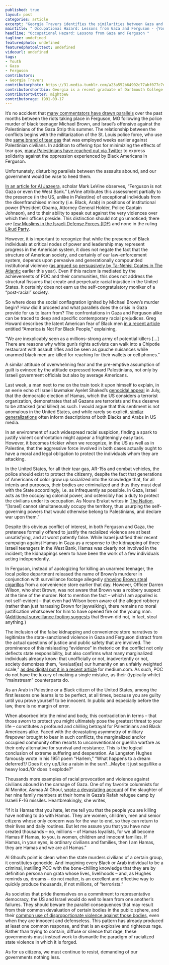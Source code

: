 ```yaml
---
published: true
layout: post
categories: article
excerpt: "Georgia Travers identifies the similarities between Gaza and Ferguson"
maintitle: " Occupational Hazard: Lessons from Gaza and Ferguson - {Young}ist"
headline: "Occupational Hazard: Lessons from Gaza and Ferguson "
tagline: undefined
featuredphoto: undefined
featuredphotoalttext: undefined
videourl: undefined
tags: 
- Youth
- Gaza
- Ferguson
contributors:
- Georgia Travers
contributorphoto: https://31.media.tumblr.com/a23a552b64902c77abf077c7d6f1b238/tumblr_inline_nccgrcUNPy1spjhtc.jpg
contributorshortbio: Georgia is a recent graduate of Dartmouth College interested in entrepreneurship, civil rights, fashion and religion.
contributortwitter: mightbeG
contributorage: 1991-09-17
---
```

It’s no accident that [many commentators have drawn parallels](http://www.google.com/url?q=http%3A%2F%2Fwww.jadaliyya.com%2Fpages%2Findex%2F18935%2Flinking-violence-in-solidarity_ferguson-gaza-and-t&sa=D&sntz=1&usg=AFQjCNHwNyRq4zKkbdbN80E51N0rjkz6og) over the past months between the riots taking place in Ferguson, MO following the police murder of black teenager Michael Brown, and Israel’s offensive against the Palestinians of the Gaza Strip this summer. The relationship between the conflicts begins with the militarization of the St. Louis police force, who use the [same brand of tear gas](http://mondoweiss.net/2014/08/ferguson-companies-supplying.html) that was employed weeks earlier against Palestinian civilians. In addition to offering tips for minimizing the effects of tear gas, [many Palestinians have reached out via Twitter](http://www.yesmagazine.org/peace-justice/palestinians-and-ferguson-protesters-link-arms-via-social-media) to express solidarity against the oppression experienced by Black Americans in Ferguson. 

Unfortunately, disturbing parallels between the assaults abound, and our government would be wise to heed them.
 
[In an article for Al Jazeera](http://america.aljazeera.com/opinions/2014/8/ferguson-police-violenceisraeliandusmilitarizedpolicies.html), scholar Mark LeVine observes, “Ferguson is not Gaza or even the West Bank.” LeVine attributes this assessment partially to the presence (in the US, unlike in Palestine) of exceptional individuals from the disenfranchised minority (i.e. Black, Arab) in positions of institutional power (President Obama, Attorney General Holder, Police Captain Johnson), and to their ability to speak out against the very violences over which their offices preside. This distinction should not go unnoticed; there are [few Muslims in the Israeli Defense Forces (IDF)](http://www.timesofisrael.com/his-big-secret-hes-arab-muslim-and-serves-in-the-idf/) and none in the ruling [Likud Party](http://972mag.com/the-likud-presents-the-craziest-most-radical-list-ever-expected-to-win-elections/60933/).
 
However, it is important to recognize that while the presence of Black individuals at critical nodes of power and leadership may represent progress in the American system, it does not negate the fact that the structure of American society, and certainly of our law-enforcement system, depends upon pervasive and generationally compounded institutional violence ([as argued so persuasively by Ta-Nehisi Coates in The Atlantic](http://www.theatlantic.com/features/archive/2014/05/the-case-for-reparations/361631/) earlier this year). Even if this racism is mediated by the achievements of POC and their communities, this does not address the structural fissures that create and perpetuate racial injustice in the United States. It certainly does not earn us the self-congratulatory moniker of a “post-racial” society.
 
So where does the social conflagration ignited by Michael Brown’s murder begin? How did it proceed and what parallels does the crisis in Gaza provide for us to learn from? The confrontations in Gaza and Ferguson alike can be traced to deep and specific contemporary racial prejudices.  Greg Howard describes the latent American fear of Black men [in a recent article](http://theconcourse.deadspin.com/america-is-not-for-black-people-1620169913/all) entitled “America is Not For Black People,” explaining,
 
“We are inexplicably seen as a millions-strong army of potential killers […] There are reasons why white gun’s rights activists can walk into a Chipotle restaurant with assault rifles and be seen as gauche nuisances while unarmed black men are killed for reaching for their wallets or cell phones.”
 
A similar attitude of overwhelming fear and the pre-emptive assumption of guilt is evinced by the attitude expressed toward Palestinians, not only by Israeli government officials but also by average Americans.  

Last week, a man next to me on the train took it upon himself to explain, in an eerie echo of Israeli lawmaker Ayelet Shaked’s [genocidal appeal](http://electronicintifada.net/blogs/ali-abunimah/israeli-lawmakers-call-genocide-palestinians-gets-thousands-facebook-likes) in July, that the democratic election of Hamas, which the US considers a terrorist organization, demonstrates that all Gazans are terrorists and thus deserve to be attacked (and killed) as such. I would argue that this sentiment is not anomalous in the United States, and while rarely so explicit, [similar generalizations](http://www.buzzfeed.com/mrloganrhoades/how-the-powerful-iftheygunnedmedown-movement-changed-the-con) often inform descriptions of both Blacks and Arabs in US media.
 
In an environment of such widespread racial suspicion, finding a spark to justify violent confrontation might appear a frighteningly easy task. However, it becomes trickier when we recognize, in the US as well as in Palestine, that the aggressive force involved in both cases actually ought to have a moral and legal obligation to protect the individuals whom they are attacking.
 
In the United States, for all their tear gas, AR-15s and combat vehicles, the police should exist to protect the citizenry, despite the fact that generations of Americans of color grow up socialized into the knowledge that, for all intents and purposes, their bodies are criminalized and thus they must deal with the State accordingly, i.e. as infrequently as possible. In Gaza, Israel acts as the occupying colonial power, and ostensibly has a duty to protect the civilians under its occupation. As Noura Erakat writes in [The Nation](http://www.thenation.com/article/180783/five-israeli-talking-points-gaza-debunked), “[Israel] cannot simultaneously occupy the territory, thus usurping the self-governing powers that would otherwise belong to Palestinians, and declare war upon them.”
 
Despite this obvious conflict of interest, in both Ferguson and Gaza, the pretenses formally offered to justify the racialized violence are at best unsatisfying, and at worst patently false.  While Israel justified their recent campaign against Hamas in Gaza as a response to the kidnapping of three Israeli teenagers in the West Bank, Hamas was clearly not involved in the incident; the kidnappings seem to have been the work of a few individuals acting independently.
 
In Ferguson, instead of apologizing for killing an unarmed teenager, the local police department released the name of Brown’s murderer in conjunction with surveillance footage allegedly [showing Brown steal cigarillos](http://elitedaily.com/news/world/police-report-photos-brown-stealing/713045/) from a convenience store earlier that day. However, Officer Darren Wilson, who shot Brown, was not aware that Brown was a robbery suspect at the time of the murder.  Not to mention the fact – which I am appalled is not self-evident – that even had Wilson been aware of the alleged robbery (rather than just harassing Brown for jaywalking), there remains no moral justification whatsoever for him to have opened fire on the young man. ([Additional surveillance footing suggests](https://www.lewrockwell.com/lrc-blog/did-michael-brown-steal-cigars-or-pay-for-them/) that Brown did not, in fact, steal anything.)
 
The inclusion of the false kidnapping and convenience store narratives to legitimize the state-sanctioned violence in Gaza and Ferguson distract from the actual questions of justice and public safety that are involved. The prominence of this misleading “evidence” in rhetoric on the conflict not only deflects state responsibility, but also confirms what many marginalized individuals already know: that unofficially or not, inadvertently or not, society demonizes them, “evaluat[es] our humanity on an unfairly weighted scale,” [as dex digital put it in a recent article](https://medium.com/culture-club/face-it-black-people-michael-brown-let-you-down-b3b4408cec82) for medium.com. As such, POC do not have the luxury of making a single mistake, as their (typically white) “mainstream” counterparts do.  

As an Arab in Palestine or a Black citizen of the United States, among the first lessons one learns is to be perfect, at all times, because you are guilty until you prove yourself to be innocent. In public and especially before the law, there is no margin of error.
 
When absorbed into the mind and body, this contradiction in terms – that those sworn to protect you might ultimately pose the greatest threat to your life – constitutes a profound and chilling betrayal for Palestinians and Black Americans alike. Faced with the devastating asymmetry of military firepower brought to bear in such conflicts, the marginalized and/or occupied community often resorts to unconventional or guerilla warfare as their only alternative for survival and resistance. This is the logical conclusion of extreme suffering and desperation. As Langston Hughes famously wrote in his 1951 poem “Harlem,” “What happens to a dream deferred?/ Does it dry up/Like a raisin in the sun?...Maybe it just sags/like a heavy load./Or does it explode?”  
 
Thousands more examples of racial provocation and violence against civilians abound in the carnage of Gaza. One of my favorite columnists for Al Monitor, Asmaa Al Ghoul, [wrote a devastating account](http://www.al-monitor.com/pulse/originals/2014/08/rafah-gaza-war-hospitals-filled-bodies-palestinians.html) of the slaughter of her nine family members at their home in Gaza’s Rafah refugee camp by Israeli F-16 missiles. Heartbreakingly, she writes,
 
“If it is Hamas that you hate, let me tell you that the people you are killing have nothing to do with Hamas.  They are women, children, men and senior citizens whose only concern was for the war to end, so they can return to their lives and daily routines.  But let me assure you that you have now created thousands – no, millions – of Hamas loyalists, for we all become Hamas if Hamas, to you, is women, children and innocent families.  If Hamas, in your eyes, is ordinary civilians and families, then I am Hamas, they are Hamas and we are all Hamas.”
 
Al Ghoul’s point is clear: when the state murders civilians of a certain group, it constitutes genocide. And imagining every Black or Arab individual to be a criminal, instilling POC with the bone-chilling knowledge that they are by definition persona non grata whose lives, livelihoods – and, as Hughes reminds us, dreams – do not matter, is an excellent and effective way to quickly produce thousands, if not millions, of “terrorists.”  
 
As societies that pride themselves on a commitment to representative democracy, the US and Israel would do well to learn from one another’s failures. They should beware the parallel consequences that may result from their common devaluation of certain bodies in the public sphere, and their [common use of disproportionate violence against those bodies](http://abc7.com/news/chp-officer-who-beat-woman-may-face-charges/273554/), even when they are innocent and defenseless. This pattern has already produced at least one common response, and that is an explosive and righteous rage. Rather than trying to contain, diffuse or silence that rage, these governments must instead work to dismantle the paradigm of racialized state violence in which it is forged.  

As for us citizens, we must continue to resist, demanding of our governments nothing less. 
